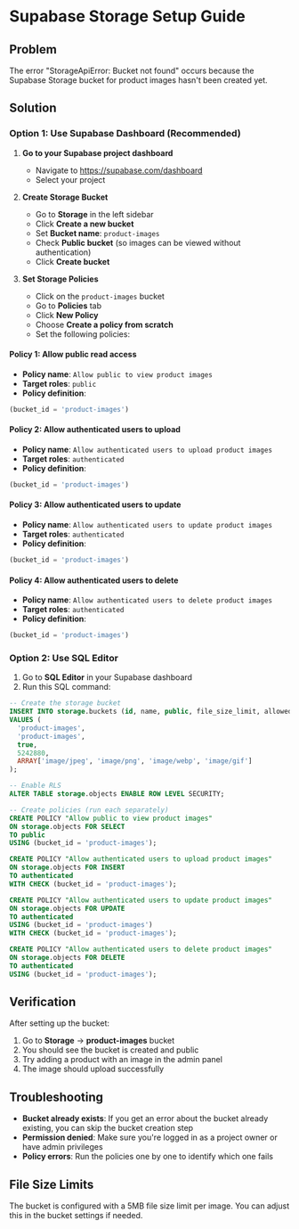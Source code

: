 # Supabase Storage Setup Guide

## Problem
The error "StorageApiError: Bucket not found" occurs because the Supabase Storage bucket for product images hasn't been created yet.

## Solution

### Option 1: Use Supabase Dashboard (Recommended)

1. **Go to your Supabase project dashboard**
   - Navigate to https://supabase.com/dashboard
   - Select your project

2. **Create Storage Bucket**
   - Go to **Storage** in the left sidebar
   - Click **Create a new bucket**
   - Set **Bucket name**: `product-images`
   - Check **Public bucket** (so images can be viewed without authentication)
   - Click **Create bucket**

3. **Set Storage Policies**
   - Click on the `product-images` bucket
   - Go to **Policies** tab
   - Click **New Policy**
   - Choose **Create a policy from scratch**
   - Set the following policies:

#### Policy 1: Allow public read access
- **Policy name**: `Allow public to view product images`
- **Target roles**: `public`
- **Policy definition**:
```sql
(bucket_id = 'product-images')
```

#### Policy 2: Allow authenticated users to upload
- **Policy name**: `Allow authenticated users to upload product images`
- **Target roles**: `authenticated`
- **Policy definition**:
```sql
(bucket_id = 'product-images')
```

#### Policy 3: Allow authenticated users to update
- **Policy name**: `Allow authenticated users to update product images`
- **Target roles**: `authenticated`
- **Policy definition**:
```sql
(bucket_id = 'product-images')
```

#### Policy 4: Allow authenticated users to delete
- **Policy name**: `Allow authenticated users to delete product images`
- **Target roles**: `authenticated`
- **Policy definition**:
```sql
(bucket_id = 'product-images')
```

### Option 2: Use SQL Editor

1. Go to **SQL Editor** in your Supabase dashboard
2. Run this SQL command:

```sql
-- Create the storage bucket
INSERT INTO storage.buckets (id, name, public, file_size_limit, allowed_mime_types)
VALUES (
  'product-images',
  'product-images',
  true,
  5242880,
  ARRAY['image/jpeg', 'image/png', 'image/webp', 'image/gif']
);

-- Enable RLS
ALTER TABLE storage.objects ENABLE ROW LEVEL SECURITY;

-- Create policies (run each separately)
CREATE POLICY "Allow public to view product images"
ON storage.objects FOR SELECT
TO public
USING (bucket_id = 'product-images');

CREATE POLICY "Allow authenticated users to upload product images"
ON storage.objects FOR INSERT
TO authenticated
WITH CHECK (bucket_id = 'product-images');

CREATE POLICY "Allow authenticated users to update product images"
ON storage.objects FOR UPDATE
TO authenticated
USING (bucket_id = 'product-images')
WITH CHECK (bucket_id = 'product-images');

CREATE POLICY "Allow authenticated users to delete product images"
ON storage.objects FOR DELETE
TO authenticated
USING (bucket_id = 'product-images');
```

## Verification

After setting up the bucket:

1. Go to **Storage** → **product-images** bucket
2. You should see the bucket is created and public
3. Try adding a product with an image in the admin panel
4. The image should upload successfully

## Troubleshooting

- **Bucket already exists**: If you get an error about the bucket already existing, you can skip the bucket creation step
- **Permission denied**: Make sure you're logged in as a project owner or have admin privileges
- **Policy errors**: Run the policies one by one to identify which one fails

## File Size Limits

The bucket is configured with a 5MB file size limit per image. You can adjust this in the bucket settings if needed.

